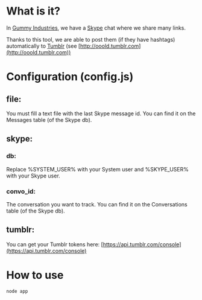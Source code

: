 # What is it?

In [Gummy Industries](http://gummyindustries.com), we have a [Skype](http://skype.com) chat where we share many links.

Thanks to this tool, we are able to post them (if they have hashtags) automatically to [Tumblr](http://tumblr.com) (see [http://ooold.tumblr.com](http://ooold.tumblr.com))

# Configuration (config.js)

## file:
You must fill a text file with the last Skype message id.
You can find it on the Messages table (of the Skype db).

## skype:
### db:
Replace %SYSTEM_USER% with your System user and %SKYPE_USER% with your Skype user.
### convo_id:
The conversation you want to track. You can find it on the Conversations table (of the Skype db).

## tumblr:
You can get your Tumblr tokens here: 
[https://api.tumblr.com/console](https://api.tumblr.com/console)

# How to use

`node app`
